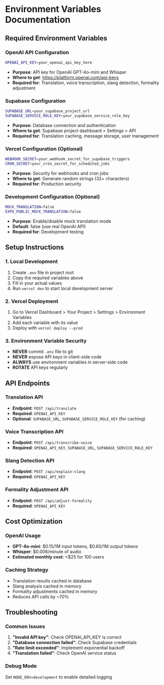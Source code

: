 # Environment Variables Documentation

## Required Environment Variables

### OpenAI API Configuration
```bash
OPENAI_API_KEY=your_openai_api_key_here
```
- **Purpose**: API key for OpenAI GPT-4o-mini and Whisper
- **Where to get**: https://platform.openai.com/api-keys
- **Required for**: Translation, voice transcription, slang detection, formality adjustment

### Supabase Configuration
```bash
SUPABASE_URL=your_supabase_project_url
SUPABASE_SERVICE_ROLE_KEY=your_supabase_service_role_key
```
- **Purpose**: Database connection and authentication
- **Where to get**: Supabase project dashboard > Settings > API
- **Required for**: Translation caching, message storage, user management

### Vercel Configuration (Optional)
```bash
WEBHOOK_SECRET=your_webhook_secret_for_supabase_triggers
CRON_SECRET=your_cron_secret_for_scheduled_jobs
```
- **Purpose**: Security for webhooks and cron jobs
- **Where to get**: Generate random strings (32+ characters)
- **Required for**: Production security

### Development Configuration (Optional)
```bash
MOCK_TRANSLATION=false
EXPO_PUBLIC_MOCK_TRANSLATION=false
```
- **Purpose**: Enable/disable mock translation mode
- **Default**: false (use real OpenAI API)
- **Required for**: Development testing

## Setup Instructions

### 1. Local Development
1. Create `.env` file in project root
2. Copy the required variables above
3. Fill in your actual values
4. Run `vercel dev` to start local development server

### 2. Vercel Deployment
1. Go to Vercel Dashboard > Your Project > Settings > Environment Variables
2. Add each variable with its value
3. Deploy with `vercel deploy --prod`

### 3. Environment Variable Security
- **NEVER** commit `.env` file to git
- **NEVER** expose API keys in client-side code
- **ALWAYS** use environment variables in server-side code
- **ROTATE** API keys regularly

## API Endpoints

### Translation API
- **Endpoint**: `POST /api/translate`
- **Required**: `OPENAI_API_KEY`
- **Optional**: `SUPABASE_URL`, `SUPABASE_SERVICE_ROLE_KEY` (for caching)

### Voice Transcription API
- **Endpoint**: `POST /api/transcribe-voice`
- **Required**: `OPENAI_API_KEY`, `SUPABASE_URL`, `SUPABASE_SERVICE_ROLE_KEY`

### Slang Detection API
- **Endpoint**: `POST /api/explain-slang`
- **Required**: `OPENAI_API_KEY`

### Formality Adjustment API
- **Endpoint**: `POST /api/adjust-formality`
- **Required**: `OPENAI_API_KEY`

## Cost Optimization

### OpenAI Usage
- **GPT-4o-mini**: $0.15/1M input tokens, $0.60/1M output tokens
- **Whisper**: $0.006/minute of audio
- **Estimated monthly cost**: <$25 for 100 users

### Caching Strategy
- Translation results cached in database
- Slang analysis cached in memory
- Formality adjustments cached in memory
- Reduces API calls by ~70%

## Troubleshooting

### Common Issues
1. **"Invalid API key"**: Check OPENAI_API_KEY is correct
2. **"Database connection failed"**: Check Supabase credentials
3. **"Rate limit exceeded"**: Implement exponential backoff
4. **"Translation failed"**: Check OpenAI service status

### Debug Mode
Set `NODE_ENV=development` to enable detailed logging
